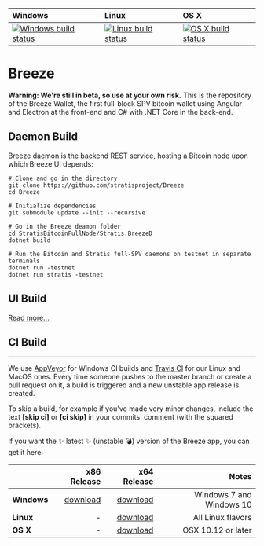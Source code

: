 | Windows | Linux | OS X |
| :---- | :------ | :---- |
[![Windows build status][1]][2] | [![Linux build status][3]][4] | [![OS X build status][5]][6] | 

[1]: https://ci.appveyor.com/api/projects/status/j1evinfefeetctvk?svg=true
[2]: https://ci.appveyor.com/project/stratis/breeze
[3]: https://travis-ci.org/stratisproject/Breeze.svg?branch=master
[4]: https://travis-ci.org/stratisproject/Breeze
[5]: https://travis-ci.org/stratisproject/Breeze.svg?branch=master
[6]: https://travis-ci.org/stratisproject/Breeze


# Breeze

__Warning: We're still in beta, so use at your own risk.__
This is the repository of the Breeze Wallet, the first full-block SPV bitcoin wallet using Angular and Electron at the front-end and C# with .NET Core in the back-end.

## Daemon Build

Breeze daemon is the backend REST service, hosting a Bitcoin node upon which Breeze UI depends:

```
# Clone and go in the directory
git clone https://github.com/stratisproject/Breeze
cd Breeze

# Initialize dependencies
git submodule update --init --recursive

# Go in the Breeze deamon folder
cd StratisBitcoinFullNode/Stratis.BreezeD
dotnet build

# Run the Bitcoin and Stratis full-SPV daemons on testnet in separate terminals
dotnet run -testnet
dotnet run stratis -testnet
```

## UI Build

[Read more...](https://github.com/stratisproject/Breeze/blob/master/Breeze.UI/README.md)

## CI Build
-----------

We use [AppVeyor](https://www.appveyor.com/) for Windows CI builds and [Travis CI](https://travis-ci.org/) for our Linux and MacOS ones.
Every time someone pushes to the master branch or create a pull request on it, a build is triggered and a new unstable app release is created.

To skip a build, for example if you've made very minor changes, include the text **[skip ci]** or **[ci skip]** in your commits' comment (with the squared brackets).

If you want the :sparkles: latest :sparkles: (unstable :bomb:) version of the Breeze app, you can get it here: 

|    | x86 Release | x64 Release | Notes |
|:---|----------------:|------------------:|------------------:|
|**Windows**| [download][7] | [download][8] | Windows 7 and Windows 10 |
|**Linux**| - | [download][9] | All Linux flavors |
|**OS X**| - | [download][10] | OSX 10.12 or later |


[7]: https://github.com/stratisproject/Breeze/releases/download/cd-unstable/Breeze.Wallet-v0.3.0-setup-win-ia32.exe
[8]: https://github.com/stratisproject/Breeze/releases/download/cd-unstable/Breeze.Wallet-v0.3.0-setup-win-x64.exe
[9]: https://github.com/stratisproject/Breeze/releases/download/cd-unstable/Breeze.Wallet-v0.3.0-linux-x64.tar.gz
[10]: https://github.com/stratisproject/Breeze/releases/download/cd-unstable/Breeze.Wallet-v0.3.0-mac.dmg


